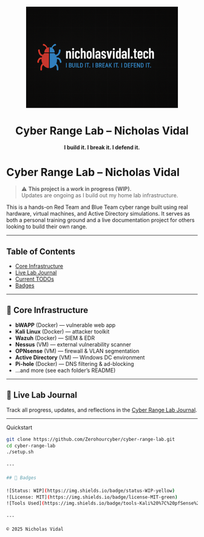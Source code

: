 <p align="center">
  <img src="docs/IMG_9563.png" alt="IMG_9563.png" width="400"/>
</p>

<h1 align="center">Cyber Range Lab – Nicholas Vidal</h1>
<p align="center"><strong>I build it. I break it. I defend it.</strong></p>

# Cyber Range Lab – Nicholas Vidal

> ⚠️ **This project is a work in progress (WIP).**  
> Updates are ongoing as I build out my home lab infrastructure.

This is a hands-on Red Team and Blue Team cyber range built using real hardware, virtual machines, and Active Directory simulations. It serves as both a personal training ground and a live documentation project for others looking to build their own range.

---

## Table of Contents
- [Core Infrastructure](#-core-infrastructure)
- [Live Lab Journal](#-live-lab-journal)
- [Current TODOs](#-current-todos)
- [Badges](#-badges)

---

## 🧱 Core Infrastructure

- **bWAPP** (Docker) — vulnerable web app  
- **Kali Linux** (Docker) — attacker toolkit  
- **Wazuh** (Docker) — SIEM & EDR  
- **Nessus** (VM) — external vulnerability scanner  
- **OPNsense** (VM) — firewall & VLAN segmentation  
- **Active Directory** (VM) — Windows DC environment  
- **Pi-hole** (Docker) — DNS filtering & ad-blocking  
- …and more (see each folder’s README)

---

## 📓 Live Lab Journal

Track all progress, updates, and reflections in the [Cyber Range Lab Journal](https://zerohourcyber.github.io/docs/lab_journal).

---

 Quickstart

```bash
git clone https://github.com/Zerohourcyber/cyber-range-lab.git
cd cyber-range-lab
./setup.sh 

---

## 📛 Badges

![Status: WIP](https://img.shields.io/badge/status-WIP-yellow)  
![License: MIT](https://img.shields.io/badge/license-MIT-green)  
![Tools Used](https://img.shields.io/badge/tools-Kali%20%7C%20pfSense%20%7C%20ELK%20%7C%20Velociraptor-blue)

---

© 2025 Nicholas Vidal
